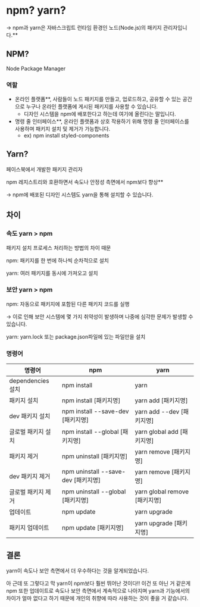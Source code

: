 # npm? yarn?

→ npm과 yarn은 자바스크립트 런타임 환경인 노드(Node.js)의 패키지 관리자입니다.\*\*

## NPM?

Node Package Manager

### 역할

- 온라인 플랫폼\*\*, 사람들이 노드 패키지를 만들고, 업로드하고, 공유할 수 있는 공간으로 누구나 온라인 플랫폼에 게시된 패키지를 사용할 수 있습니다.
  - 디자인 시스템을 npm에 배포한다고 하는데 여기에 올린다는 말입니다.
- 명령 줄 인터페이스\*\*, 온라인 플랫폼과 상호 작용하기 위해 명령 줄 인터페이스를 사용하며 패키지 설치 및 제거가 가능합니다.
  - ex) npm install styled-components

## Yarn?

페이스북에서 개발한 패키지 관리자

npm 레지스트리와 호환하면서 속도나 안정성 측면에서 npm보다 향상\*\*

→ npm에 배포된 디자인 시스템도 yarn을 통해 설치할 수 있습니다.

## 차이

### 속도 yarn > npm

패키지 설치 프로세스 처리하는 방법의 차이 때문

npm: 패키지를 한 번에 하나씩 순차적으로 설치

yarn: 여러 패키지를 동시에 가져오고 설치

### 보안 yarn > npm

npm: 자동으로 패키지에 포함된 다른 패키지 코드를 실행

→ 이로 인해 보안 시스템에 몇 가지 취약성이 발생하며 나중에 심각한 문제가 발생할 수 있습니다.

yarn: yarn.lock 또는 package.json파일에 있는 파일만을 설치

### 명령어

| 명령어             | npm                                 | yarn                          |
| ------------------ | ----------------------------------- | ----------------------------- |
| dependencies 설치  | npm install                         | yarn                          |
| 패키지 설치        | npm install [패키지명]              | yarn add [패키지명]           |
| dev 패키지 설치    | npm install --save-dev [패키지명]   | yarn add --dev [패키지명]     |
| 글로벌 패키지 설치 | npm install --global [패키지명]     | yarn global add [패키지명]    |
| 패키지 제거        | npm uninstall [패키지명]            | yarn remove [패키지명]        |
| dev 패키지 제거    | npm uninstall --save-dev [패키지명] | yarn remove [패키지명]        |
| 글로벌 패키지 제거 | npm uninstall --global [패키지명]   | yarn global remove [패키지명] |
| 업데이트           | npm update                          | yarn upgrade                  |
| 패키지 업데이트    | npm update [패키지명]               | yarn upgrade [패키지명]       |

## 결론

yarn이 속도나 보안 측면에서 더 우수하다는 것을 알게되었습니다.

아 근데 또 그렇다고 막 yarn이 npm보다 훨씬 뛰어난 것이다!! 이건 또 아닌 거 같은게 npm 또한 업데이트로 속도나 보안 측면에서 계속적으로 나아지며 yarn과 기능에서의 차이가 얼마 없다고 하기 때문에 개인의 취향에 따라 사용하는 것이 좋을 거 같습니다.
